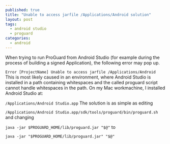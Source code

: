 ```yaml
---
published: true
title: "Unable to access jarfile /Applications/Android solution"
layout: post
tags: 
  - android studio
  - proguard
categories: 
  - android
---
```


When trying to run ProGuard from Android Studio (for example during the process of building a signed Application), the following error may pop up.

`Error [ProjectName] Unable to access jarfile /Applications/Android`
This is most likely caused in an environment, where Android Studio is installed in a path containing whitespaces and the called proguard script cannot handle whitespaces in the path. On my Mac workmachine, I installed Android Studio at:

 `/Applications/Android Studio.app`
The solution is as simple as editing

`/Applications/Android Studio.app/sdk/tools/proguard/bin/proguard.sh`
and changing

`java -jar $PROGUARD_HOME/lib/proguard.jar "$@"`
to

`java -jar "$PROGUARD_HOME/lib/proguard.jar" "$@"`